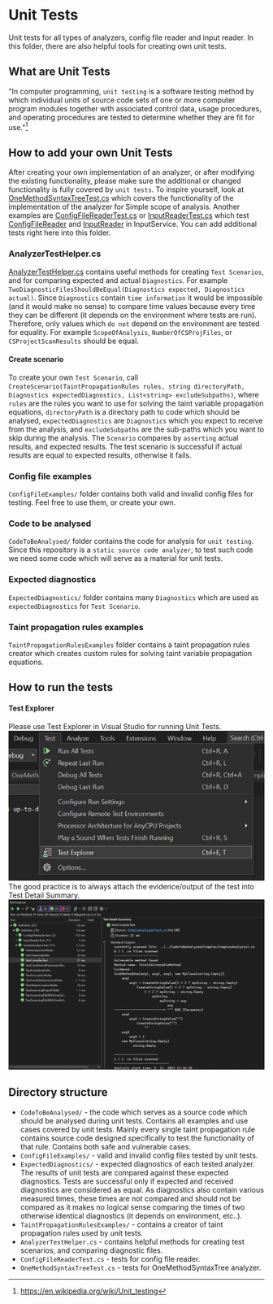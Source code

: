 # Unit Tests
Unit tests for all types of analyzers, config file reader and input reader.
In this folder, there are also helpful tools for creating own unit tests.

## What are Unit Tests
"In computer programming, `unit testing` is a software testing method by 
which individual units of source code sets of one or more computer 
program modules together with associated control data, usage 
procedures, and operating procedures are tested to determine 
whether they are fit for use."[^1]
## How to add your own Unit Tests
After creating your own implementation of an analyzer, or after modifying the existing
functionality, please make sure the additional or changed functionality is
fully covered by `unit tests`. To inspire yourself, look at [OneMethodSyntaxTreeTest.cs](OneMethodSyntaxTreeAnalyzerTest.cs)
which covers the functionality of the implementation of the analyzer for Simple scope of analysis.
Another examples are [ConfigFileReaderTest.cs](ConfigFileReaderTest.cs) or [InputReaderTest.cs](InputReaderTest.cs)
which test [ConfigFileReader](../InputService/ConfigFileReader.cs) and [InputReader](../InputService/InputReader.cs)
in InputService. You can add additional tests right here into this folder.

### AnalyzerTestHelper.cs
[AnalyzerTestHelper.cs](AnalyzerTestHelper.cs) contains useful methods for creating `Test Scenarios`, and for comparing
expected and actual `Diagnostics`. For example `TwoDiagnosticFilesShouldBeEqual(Diagnostics expected, Diagnostics actual)`.
Since `Diagnostics` contain `time information` it would be impossible (and it would make no sense) to compare time values because
every time they can be different (it depends on the environment where tests are run). Therefore, only values which `do not`
depend on the environment are tested for equality. For example `ScopeOfAnalysis`, `NumberOfCSProjFiles`, or `CSProjectScanResults` should be equal. 
#### Create scenario
To create your own `Test Scenario`, call `CreateScenario(TaintPropagationRules rules, string directoryPath, Diagnostics expectedDiagnostics, List<string> excludeSubpaths)`,
where `rules` are the rules you want to use for solving the taint variable propagation equations, `directoryPath` is a directory path to code which should be analysed, `expectedDiagnostics` are `Diagnostics` which
you expect to receive from the analysis, and `excludeSubpaths` are the sub-paths which you want to skip during the analysis. The `Scenario`
compares by `asserting` actual results, and expected results. The test scenario is successful if actual results are equal to expected results, otherwise it fails.

### Config file examples
`ConfigFileExamples/` folder contains both valid and invalid config files for testing. Feel free to use them, or create your own.

### Code to be analysed
`CodeToBeAnalysed/` folder contains the code for analysis for `unit testing`. Since this repository is a `static source code analyzer`, to test such
code we need some code which will serve as a material for unit tests.

### Expected diagnostics
`ExpectedDiagnostics/` folder contains many `Diagnostics` which are used as `expectedDiagnostics` for `Test Scenario`.
### Taint propagation rules examples
`TaintPropagationRulesExamples` folder contains a taint propagation rules creator which creates custom rules for solving 
taint variable propagation equations.

## How to run the tests
#### Test Explorer
Please use Test Explorer in Visual Studio for running Unit Tests.
![img_1.png](Images/img_1.png)
The good practice is to always attach the evidence/output of the test into Test Detail Summary.
![img.png](Images/img.png)

## Directory structure
- `CodeToBeAnalysed/` - the code which serves as a source code which should be analysed during unit tests. Contains all examples and use cases covered by unit tests. Mainly every single taint propagation rule contains source code designed specifically to test the functionality of that rule. Contains both safe and vulnerable cases.  
- `ConfigFileExamples/` - valid and invalid config files tested by unit tests.
- `ExpectedDiagnostics/` - expected diagnostics of each tested analyzer. The results of unit tests are compared against these expected diagnostics. Tests are successful only if expected and received diagnostics are considered as equal. As diagnostics also contain various measured times, these times are not compared and should not be compared as it makes no logical sense comparing the times of two otherwise identical diagnostics (it depends on environment, etc..).   
- `TaintPropagationRulesExamples/` -  contains a creator of taint propagation rules used by unit tests.
- `AnalyzerTestHelper.cs` - contains helpful methods for creating test scenarios, and comparing diagnostic files. 
- `ConfigFileReaderTest.cs` - tests for config file reader.
- `OneMethodSyntaxTreeTest.cs` - tests for OneMethodSyntaxTree analyzer.

[^1]: https://en.wikipedia.org/wiki/Unit_testing